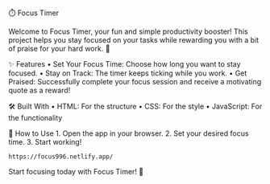 ⏱️ Focus Timer

Welcome to Focus Timer, your fun and simple productivity booster! This project helps you stay focused on your tasks while rewarding you with a bit of praise for your hard work. 🎉

✨ Features
	•	Set Your Focus Time: Choose how long you want to stay focused.
	•	Stay on Track: The timer keeps ticking while you work.
	•	Get Praised: Successfully complete your focus session and receive a motivating quote as a reward!

🛠️ Built With
	•	HTML: For the structure
	•	CSS: For the style
	•	JavaScript: For the functionality

🚀 How to Use
	1.	Open the app in your browser.
	2.	Set your desired focus time.
	3.	Start working!


    https://focus996.netlify.app/

Start focusing today with Focus Timer! 💪